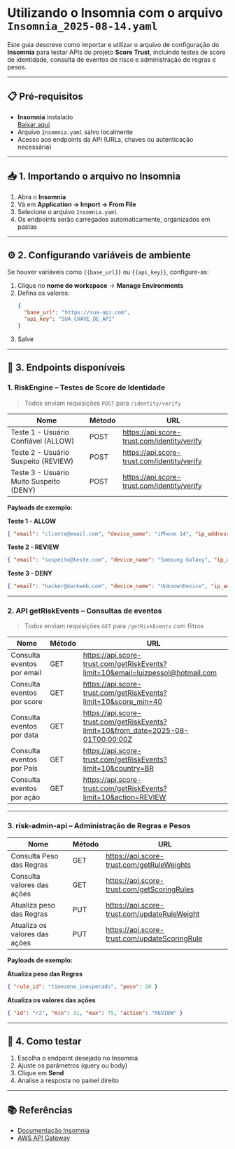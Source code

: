 # Utilizando o Insomnia com o arquivo `Insomnia_2025-08-14.yaml`

Este guia descreve como importar e utilizar o arquivo de configuração do **Insomnia** para testar APIs do projeto **Score Trust**, incluindo testes de score de identidade, consulta de eventos de risco e administração de regras e pesos.

---

## 📋 Pré-requisitos

- **Insomnia** instalado  
  [Baixar aqui](https://insomnia.rest/download)  
- Arquivo `Insomnia.yaml` salvo localmente  
- Acesso aos endpoints da API (URLs, chaves ou autenticação necessária)

---

## 📥 1. Importando o arquivo no Insomnia

1. Abra o **Insomnia**
2. Vá em **Application → Import → From File**
3. Selecione o arquivo `Insomnia.yaml`
4. Os endpoints serão carregados automaticamente, organizados em pastas

---

## ⚙️ 2. Configurando variáveis de ambiente

Se houver variáveis como `{{base_url}}` ou `{{api_key}}`, configure-as:

1. Clique no **nome do workspace** → **Manage Environments**
2. Defina os valores:
   ```json
   {
     "base_url": "https://sua-api.com",
     "api_key": "SUA_CHAVE_DE_API"
   }
   ```
3. Salve

---

## 🚀 3. Endpoints disponíveis

### **1. RiskEngine – Testes de Score de Identidade**
> Todos enviam requisições `POST` para `/identity/verify`

| Nome | Método | URL |
|------|--------|-----|
| Teste 1 - Usuário Confiável (ALLOW) | POST | https://api.score-trust.com/identity/verify |
| Teste 2 - Usuário Suspeito (REVIEW) | POST | https://api.score-trust.com/identity/verify |
| Teste 3 - Usuário Muito Suspeito (DENY) | POST | https://api.score-trust.com/identity/verify |

**Payloads de exemplo:**

**Teste 1 - ALLOW**
```json
{ "email": "cliente@email.com", "device_name": "iPhone 14", "ip_address": "186.222.45.67", "user_agent": "Mozilla/5.0 (iPhone; CPU iPhone OS 17_0 like Mac OS X)", "timezone": "America/Sao_Paulo", "language": "pt-BR" }
```

**Teste 2 - REVIEW**
```json
{ "email": "suspeito@teste.com", "device_name": "Samsung Galaxy", "ip_address": "186.222.45.67", "user_agent": "Mozilla/5.0 (Linux; Android 10; SM-A107F)", "timezone": "America/Sao_Paulo", "language": "en-US" }
```

**Teste 3 - DENY**
```json
{ "email": "hacker@darkweb.com", "device_name": "UnknownDevice", "ip_address": "10.0.0.1", "user_agent": "Mozilla/5.0 (Windows NT 10.0; Win64; x64) HeadlessChrome/99.0.4844.51", "timezone": "Europe/London", "language": "en-GB" }
```

---

### **2. API getRiskEvents – Consultas de eventos**
> Todos enviam requisições `GET` para `/getRiskEvents` com filtros

| Nome | Método | URL |
|------|--------|-----|
| Consulta eventos por email | GET | https://api.score-trust.com/getRiskEvents?limit=10&email=luizpessol@hotmail.com |
| Consulta eventos por score | GET | https://api.score-trust.com/getRiskEvents?limit=10&score_min=40 |
| Consulta eventos por data | GET | https://api.score-trust.com/getRiskEvents?limit=10&from_date=2025-08-01T00:00:00Z |
| Consulta eventos por País | GET | https://api.score-trust.com/getRiskEvents?limit=10&country=BR |
| Consulta eventos por ação | GET | https://api.score-trust.com/getRiskEvents?limit=10&action=REVIEW |

---

### **3. risk-admin-api – Administração de Regras e Pesos**

| Nome | Método | URL |
|------|--------|-----|
| Consulta Peso das Regras | GET | https://api.score-trust.com/getRuleWeights |
| Consulta valores das ações | GET | https://api.score-trust.com/getScoringRules |
| Atualiza peso das Regras | PUT | https://api.score-trust.com/updateRuleWeight |
| Atualiza os valores das ações | PUT | https://api.score-trust.com/updateScoringRule |

**Payloads de exemplo:**

**Atualiza peso das Regras**
```json
{ "rule_id": "timezone_inesperado", "peso": 20 }
```

**Atualiza os valores das ações**
```json
{ "id": "r2", "min": 31, "max": 75, "action": "REVIEW" }
```

---

## 🧪 4. Como testar

1. Escolha o endpoint desejado no Insomnia
2. Ajuste os parâmetros (query ou body)
3. Clique em **Send**
4. Analise a resposta no painel direito

---

## 📚 Referências

- [Documentação Insomnia](https://docs.insomnia.rest/)
- [AWS API Gateway](https://docs.aws.amazon.com/apigateway/latest/developerguide/welcome.html)

